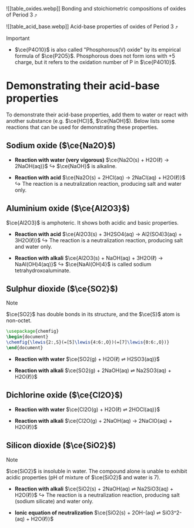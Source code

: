 ![[table_oxides.webp]]
Bonding and stoichiometric compositions of oxides of Period 3 ⤴️

![[table_acid_base.webp]]
Acid-base properties of oxides of Period 3 ⤴️

> [!important]
> - $\ce{P4O10}$ is also called "Phosphorous(V) oxide" by its empirical formula of $\ce{P2O5}$. Phosphorous does not form ions with +5 charge, but it refers to the oxidation number of P in $\ce{P4O10}$.

# Demonstrating their acid-base properties
To demonstrate their acid-base properties, add them to water or react with another substance (e.g. $\ce{HCl}$, $\ce{NaOH}$). Below lists some reactions that can be used for demonstrating these properties.

## Sodium oxide ($\ce{Na2O}$)
- **Reaction with water (very vigorous)**
  $\ce{Na2O(s) + H2O(ℓ) -> 2NaOH(aq)}$
  ↪️ $\ce{NaOH}$ is alkaline.

- **Reaction with acid**
  $\ce{Na2O(s) + 2HCl(aq) -> 2NaCl(aq) + H2O(ℓ)}$
  ↪️ The reaction is a neutralization reaction, producing salt and water only.

## Aluminium oxide ($\ce{Al2O3}$)
$\ce{Al2O3}$ is <span class="hi-blue">amphoteric</span>. It shows both acidic and basic properties.
- **Reaction with acid**
  $\ce{Al2O3(s) + 3H2SO4(aq) -> Al2(SO4)3(aq) + 3H2O(ℓ)}$
  ↪️ The reaction is a neutralization reaction, producing salt and water only.

- **Reaction with alkali**
  $\ce{Al2O3(s) + NaOH(aq) + 3H2O(ℓ) -> NaAl(OH)4(aq)}$
  ↪️ $\ce{NaAl(OH)4}$ is called sodium tetrahydroxoaluminate.

## Sulphur dioxide ($\ce{SO2}$)
> [!note]
> $\ce{SO2}$ has double bonds in its structure, and the $\ce{S}$ atom is non-octet.
> ```tikz
> \usepackage{chemfig}
> \begin{document}
> \chemfig{\lewis{2:,S}(=[5]\lewis{4:6:,O})(=[7]\lewis{0:6:,O})}
> \end{document}
> ```

- **Reaction with water**
  $\ce{SO2(g) + H2O(ℓ) ⇌ H2SO3(aq)}$

- **Reaction with alkali**
  $\ce{SO2(g) + 2NaOH(aq) ⇌ Na2SO3(aq) + H2O(ℓ)}$

## Dichlorine oxide ($\ce{Cl2O}$)
- **Reaction with water**
  $\ce{Cl2O(g) + H2O(ℓ) ⇌ 2HOCl(aq)}$

- **Reaction with alkali**
  $\ce{Cl2O(g) + 2NaOH(aq) -> 2NaClO(aq) + H2O(ℓ)}$

## Silicon dioxide ($\ce{SiO2}$)
> [!note]
> $\ce{SiO2}$ is insoluble in water. The compound alone is unable to exhibit acidic properties (pH of mixture of $\ce{SiO2}$ and water is 7).

- **Reaction with alkali**
  $\ce{SiO2(s) + 2NaOH(aq) ⇌ Na2SiO3(aq) + H2O(ℓ)}$
  ↪️ The reaction is a neutralization reaction, producing salt (sodium silicate) and water only.

- **Ionic equation of neutralization**
  $\ce{SiO2(s) + 2OH-(aq) ⇌ SiO3^2-(aq) + H2O(ℓ)}$
